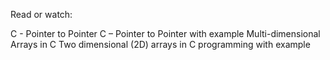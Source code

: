 Read or watch:

C - Pointer to Pointer
C – Pointer to Pointer with example
Multi-dimensional Arrays in C
Two dimensional (2D) arrays in C programming with example
